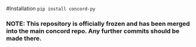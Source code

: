 #Installation
 ``pip install concord-py``

### NOTE: This repository is officially frozen and has been merged into the main concord repo. Any further commits should be made there.
